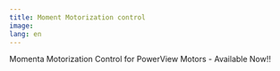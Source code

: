 ```yaml
---
title: Moment Motorization control
image: 
lang: en
---
```


Momenta Motorization Control for PowerView Motors - Available Now!!